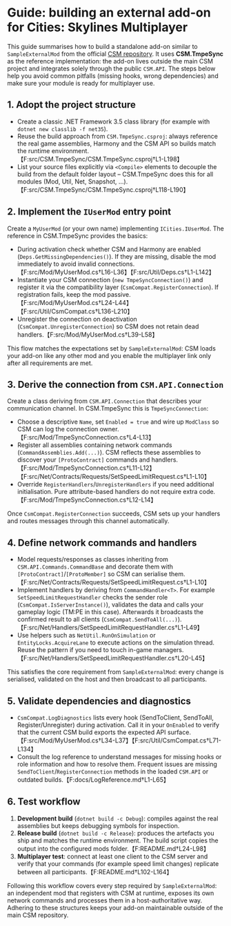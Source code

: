 # Guide: building an external add-on for Cities: Skylines Multiplayer

This guide summarises how to build a standalone add-on similar to
`SampleExternalMod` from the official
[CSM repository](https://github.com/CitiesSkylinesMultiplayer/CSM). It uses
**CSM.TmpeSync** as the reference implementation: the add-on lives outside the
main CSM project and integrates solely through the public `CSM.API`. The steps
below help you avoid common pitfalls (missing hooks, wrong dependencies) and make
sure your module is ready for multiplayer use.

## 1. Adopt the project structure

* Create a classic .NET Framework 3.5 class library (for example with
  `dotnet new classlib -f net35`).
* Reuse the build approach from `CSM.TmpeSync.csproj`: always reference the real
  game assemblies, Harmony and the CSM API so builds match the runtime
  environment.【F:src/CSM.TmpeSync/CSM.TmpeSync.csproj†L1-L198】
* List your source files explicitly via `<Compile>` elements to decouple the
  build from the default folder layout – CSM.TmpeSync does this for all
  modules (Mod, Util, Net, Snapshot, …).【F:src/CSM.TmpeSync/CSM.TmpeSync.csproj†L118-L190】

## 2. Implement the `IUserMod` entry point

Create a `MyUserMod` (or your own name) implementing `ICities.IUserMod`. The
reference in CSM.TmpeSync provides the basics:

* During activation check whether CSM and Harmony are enabled
  (`Deps.GetMissingDependencies()`). If they are missing, disable the mod
  immediately to avoid invalid connections.【F:src/Mod/MyUserMod.cs†L16-L36】【F:src/Util/Deps.cs†L1-L142】
* Instantiate your CSM connection (`new TmpeSyncConnection()`) and register it via
  the compatibility layer (`CsmCompat.RegisterConnection`). If registration fails,
  keep the mod passive.【F:src/Mod/MyUserMod.cs†L24-L44】【F:src/Util/CsmCompat.cs†L136-L210】
* Unregister the connection on deactivation (`CsmCompat.UnregisterConnection`) so
  CSM does not retain dead handlers.【F:src/Mod/MyUserMod.cs†L39-L58】

This flow matches the expectations set by `SampleExternalMod`: CSM loads your
add-on like any other mod and you enable the multiplayer link only after all
requirements are met.

## 3. Derive the connection from `CSM.API.Connection`

Create a class deriving from `CSM.API.Connection` that describes your
communication channel. In CSM.TmpeSync this is `TmpeSyncConnection`:

* Choose a descriptive `Name`, set `Enabled = true` and wire up `ModClass` so CSM
  can log the connection owner.【F:src/Mod/TmpeSyncConnection.cs†L4-L13】
* Register all assemblies containing network commands (`CommandAssemblies.Add(...)`).
  CSM reflects these assemblies to discover your `[ProtoContract]` commands and
  handlers.【F:src/Mod/TmpeSyncConnection.cs†L11-L12】【F:src/Net/Contracts/Requests/SetSpeedLimitRequest.cs†L1-L10】
* Override `RegisterHandlers`/`UnregisterHandlers` if you need additional
  initialisation. Pure attribute-based handlers do not require extra code.【F:src/Mod/TmpeSyncConnection.cs†L12-L14】

Once `CsmCompat.RegisterConnection` succeeds, CSM sets up your handlers and routes
messages through this channel automatically.

## 4. Define network commands and handlers

* Model requests/responses as classes inheriting from `CSM.API.Commands.CommandBase`
  and decorate them with `[ProtoContract]`/`[ProtoMember]` so CSM can serialise
  them.【F:src/Net/Contracts/Requests/SetSpeedLimitRequest.cs†L1-L10】
* Implement handlers by deriving from `CommandHandler<T>`. For example
  `SetSpeedLimitRequestHandler` checks the sender role (`CsmCompat.IsServerInstance()`),
  validates the data and calls your gameplay logic (TM:PE in this case). Afterwards
  it broadcasts the confirmed result to all clients (`CsmCompat.SendToAll(...)`).【F:src/Net/Handlers/SetSpeedLimitRequestHandler.cs†L1-L49】
* Use helpers such as `NetUtil.RunOnSimulation` or `EntityLocks.AcquireLane` to
  execute actions on the simulation thread. Reuse the pattern if you need to touch
  in-game managers.【F:src/Net/Handlers/SetSpeedLimitRequestHandler.cs†L20-L45】

This satisfies the core requirement from `SampleExternalMod`: every change is
serialised, validated on the host and then broadcast to all participants.

## 5. Validate dependencies and diagnostics

* `CsmCompat.LogDiagnostics` lists every hook (SendToClient, SendToAll,
  Register/Unregister) during activation. Call it in your `OnEnabled` to verify that
the current CSM build exports the expected API surface.【F:src/Mod/MyUserMod.cs†L34-L37】【F:src/Util/CsmCompat.cs†L71-L134】
* Consult the log reference to understand messages for missing hooks or role
  information and how to resolve them. Frequent issues are missing
  `SendToClient`/`RegisterConnection` methods in the loaded `CSM.API` or outdated
  builds.【F:docs/LogReference.md†L1-L65】

## 6. Test workflow

1. **Development build** (`dotnet build -c Debug`): compiles against the real
   assemblies but keeps debugging symbols for inspection.
2. **Release build** (`dotnet build -c Release`): produces the artefacts you ship
   and matches the runtime environment. The build script copies the output into
   the configured mods folder.【F:README.md†L24-L98】
3. **Multiplayer test**: connect at least one client to the CSM server and verify
   that your commands (for example speed limit changes) replicate between all
   participants.【F:README.md†L102-L164】

Following this workflow covers every step required by `SampleExternalMod`: an
independent mod that registers with CSM at runtime, exposes its own network
commands and processes them in a host-authoritative way. Adhering to these
structures keeps your add-on maintainable outside of the main CSM repository.
